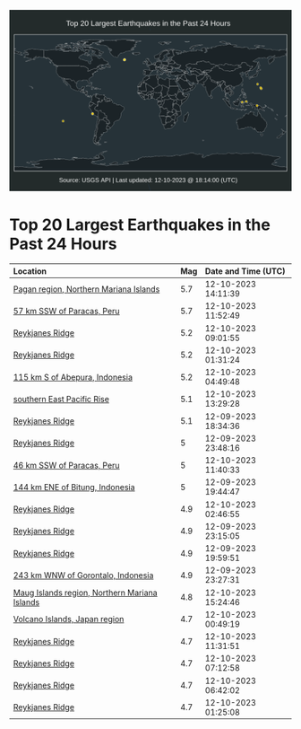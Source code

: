![Map](./map.png)

# Top 20 Largest Earthquakes in the Past 24 Hours

| Location | Mag | Date and Time (UTC) |
|:---|:---|:---|
| [Pagan region, Northern Mariana Islands](https://earthquake.usgs.gov/earthquakes/eventpage/us7000lhxd) | 5.7 | 12-10-2023 14:11:39 |
| [57 km SSW of Paracas, Peru](https://earthquake.usgs.gov/earthquakes/eventpage/us7000lhwv) | 5.7 | 12-10-2023 11:52:49 |
| [Reykjanes Ridge](https://earthquake.usgs.gov/earthquakes/eventpage/us7000lhw7) | 5.2 | 12-10-2023 09:01:55 |
| [Reykjanes Ridge](https://earthquake.usgs.gov/earthquakes/eventpage/us7000lhui) | 5.2 | 12-10-2023 01:31:24 |
| [115 km S of Abepura, Indonesia](https://earthquake.usgs.gov/earthquakes/eventpage/us7000lhv7) | 5.2 | 12-10-2023 04:49:48 |
| [southern East Pacific Rise](https://earthquake.usgs.gov/earthquakes/eventpage/us7000lhxa) | 5.1 | 12-10-2023 13:29:28 |
| [Reykjanes Ridge](https://earthquake.usgs.gov/earthquakes/eventpage/us7000lhse) | 5.1 | 12-09-2023 18:34:36 |
| [Reykjanes Ridge](https://earthquake.usgs.gov/earthquakes/eventpage/us7000lhtz) | 5 | 12-09-2023 23:48:16 |
| [46 km SSW of Paracas, Peru](https://earthquake.usgs.gov/earthquakes/eventpage/us7000lhws) | 5 | 12-10-2023 11:40:33 |
| [144 km ENE of Bitung, Indonesia](https://earthquake.usgs.gov/earthquakes/eventpage/us7000lhsr) | 5 | 12-09-2023 19:44:47 |
| [Reykjanes Ridge](https://earthquake.usgs.gov/earthquakes/eventpage/us7000lhut) | 4.9 | 12-10-2023 02:46:55 |
| [Reykjanes Ridge](https://earthquake.usgs.gov/earthquakes/eventpage/us7000lhtv) | 4.9 | 12-09-2023 23:15:05 |
| [Reykjanes Ridge](https://earthquake.usgs.gov/earthquakes/eventpage/us7000lhsw) | 4.9 | 12-09-2023 19:59:51 |
| [243 km WNW of Gorontalo, Indonesia](https://earthquake.usgs.gov/earthquakes/eventpage/us7000lhtx) | 4.9 | 12-09-2023 23:27:31 |
| [Maug Islands region, Northern Mariana Islands](https://earthquake.usgs.gov/earthquakes/eventpage/us7000lhxr) | 4.8 | 12-10-2023 15:24:46 |
| [Volcano Islands, Japan region](https://earthquake.usgs.gov/earthquakes/eventpage/us7000lhua) | 4.7 | 12-10-2023 00:49:19 |
| [Reykjanes Ridge](https://earthquake.usgs.gov/earthquakes/eventpage/us7000lhwu) | 4.7 | 12-10-2023 11:31:51 |
| [Reykjanes Ridge](https://earthquake.usgs.gov/earthquakes/eventpage/us7000lhvs) | 4.7 | 12-10-2023 07:12:58 |
| [Reykjanes Ridge](https://earthquake.usgs.gov/earthquakes/eventpage/us7000lhvn) | 4.7 | 12-10-2023 06:42:02 |
| [Reykjanes Ridge](https://earthquake.usgs.gov/earthquakes/eventpage/us7000lhug) | 4.7 | 12-10-2023 01:25:08 |
